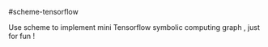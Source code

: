 #scheme-tensorflow

Use scheme to implement mini Tensorflow symbolic computing graph , just for fun !